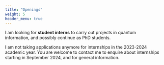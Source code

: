 ```yaml
---
title: "Openings"
weight: 5
header_menu: true
---
```



I am looking for **student interns** to carry out projects in quantum information, and possibly continue as PhD students.
<!--- Please refer to these two [internship](https://drive.google.com/file/d/17B9yobsi6BQ6LAc38342ot1uV8gkI_4_/view?usp=sharing)
[proposals](https://drive.google.com/file/d/1_LCUH4DeO7dsdH2FxHpM0zJdXbLGrCeB/view?usp=sharing). -->

I am not taking applications anymore for internships in the 2023-2024 academic year.
You are welcome to contact me to enquire about internships starting in September 2024, and for general information.